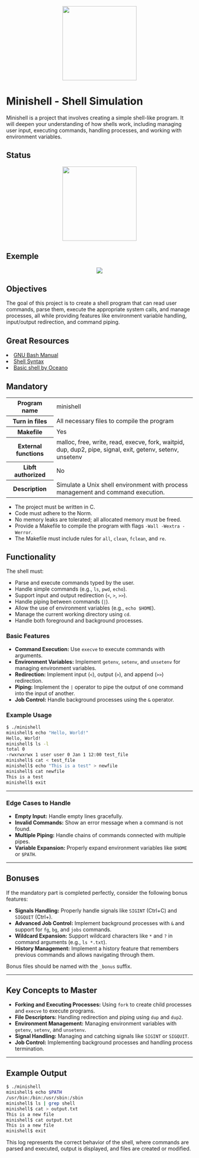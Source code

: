 <div align="center">
  <img height="200" src="https://raw.githubusercontent.com/Benjamin-poisson/My_image_bank/refs/heads/main/minishell.png"  />
</div>

# Minishell - Shell Simulation

Minishell is a project that involves creating a simple shell-like program. It will deepen your understanding of how shells work, including managing user input, executing commands, handling processes, and working with environment variables.

## Status
<div align="center">
  <img height="200" src="https://raw.githubusercontent.com/Benjamin-poisson/My_image_bank/refs/heads/main/minishell_success.png"  />
</div>

## Exemple
<div align="center">
  <img src="https://raw.githubusercontent.com/Benjamin-poisson/My_image_bank/refs/heads/main/minishell_exp.png"  />
</div>

## Objectives

The goal of this project is to create a shell program that can read user commands, parse them, execute the appropriate system calls, and manage processes, all while providing features like environment variable handling, input/output redirection, and command piping.

## Great Resources

<li><a href="https://www.gnu.org/software/bash/manual/bash.html">GNU Bash Manual</a></li>
<li><a href="https://pubs.opengroup.org/onlinepubs/009695399/utilities/xcu_chap02.html">Shell Syntax</a></li>
<li><a href="https://www.youtube.com/watch?v=yTR00r8vBH8">Basic shell by Oceano</a></li>

## Mandatory

<table>
  <tr>
    <th>Program name</th>
    <td>minishell</td>
  </tr>
  <tr>
    <th>Turn in files</th>
    <td>All necessary files to compile the program</td>
  </tr>
  <tr>
    <th>Makefile</th>
    <td>Yes</td>
  </tr>
  <tr>
    <th>External functions</th>
    <td>malloc, free, write, read, execve, fork, waitpid, dup, dup2, pipe, signal, exit, getenv, setenv, unsetenv</td>
  </tr>
  <tr>
    <th>Libft authorized</th>
    <td>No</td>
  </tr>
  <tr>
    <th>Description</th>
    <td>Simulate a Unix shell environment with process management and command execution.</td>
  </tr>
</table>

- The project must be written in C.
- Code must adhere to the Norm.
- No memory leaks are tolerated; all allocated memory must be freed.
- Provide a Makefile to compile the program with flags `-Wall -Wextra -Werror`.
- The Makefile must include rules for `all`, `clean`, `fclean`, and `re`.

## Functionality

The shell must:

- Parse and execute commands typed by the user.
- Handle simple commands (e.g., `ls`, `pwd`, `echo`).
- Support input and output redirection (`<`, `>`, `>>`).
- Handle piping between commands (`|`).
- Allow the use of environment variables (e.g., `echo $HOME`).
- Manage the current working directory using `cd`.
- Handle both foreground and background processes.

### Basic Features

- **Command Execution:** Use `execve` to execute commands with arguments.
- **Environment Variables:** Implement `getenv`, `setenv`, and `unsetenv` for managing environment variables.
- **Redirection:** Implement input (`<`), output (`>`), and append (`>>`) redirection.
- **Piping:** Implement the `|` operator to pipe the output of one command into the input of another.
- **Job Control:** Handle background processes using the `&` operator.
  
### Example Usage

```bash
$ ./minishell
minishell$ echo "Hello, World!"
Hello, World!
minishell$ ls -l
total 0
-rwxrwxrwx 1 user user 0 Jan 1 12:00 test_file
minishell$ cat < test_file
minishell$ echo "This is a test" > newfile
minishell$ cat newfile
This is a test
minishell$ exit
```

---

### Edge Cases to Handle

- **Empty Input:** Handle empty lines gracefully.
- **Invalid Commands:** Show an error message when a command is not found.
- **Multiple Piping:** Handle chains of commands connected with multiple pipes.
- **Variable Expansion:** Properly expand environment variables like `$HOME` or `$PATH`.

---

## Bonuses

If the mandatory part is completed perfectly, consider the following bonus features:

- **Signals Handling:** Properly handle signals like `SIGINT` (Ctrl+C) and `SIGQUIT` (Ctrl+\).
- **Advanced Job Control:** Implement background processes with `&` and support for `fg`, `bg`, and `jobs` commands.
- **Wildcard Expansion:** Support wildcard characters like `*` and `?` in command arguments (e.g., `ls *.txt`).
- **History Management:** Implement a history feature that remembers previous commands and allows navigating through them.

Bonus files should be named with the `_bonus` suffix.

---

## Key Concepts to Master

- **Forking and Executing Processes:** Using `fork` to create child processes and `execve` to execute programs.
- **File Descriptors:** Handling redirection and piping using `dup` and `dup2`.
- **Environment Management:** Managing environment variables with `getenv`, `setenv`, and `unsetenv`.
- **Signal Handling:** Managing and catching signals like `SIGINT` or `SIGQUIT`.
- **Job Control:** Implementing background processes and handling process termination.

---

## Example Output

```bash
$ ./minishell
minishell$ echo $PATH
/usr/bin:/bin:/usr/sbin:/sbin
minishell$ ls | grep shell
minishell$ cat > output.txt
This is a new file
minishell$ cat output.txt
This is a new file
minishell$ exit
```

This log represents the correct behavior of the shell, where commands are parsed and executed, output is displayed, and files are created or modified.
